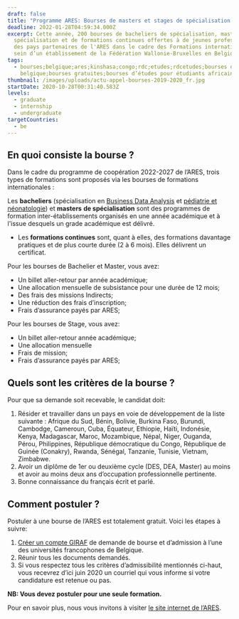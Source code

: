 ```yaml
---
draft: false
title: "Programme ARES: Bourses de masters et stages de spécialisation en Belgique"
deadline: 2022-01-28T04:59:34.000Z
excerpt: Cette année, 200 bourses de bacheliers de spécialisation, masters de
  spécialisation et de formations continues offertes à de jeunes professionnels
  des pays partenaires de l'ARES dans le cadre des Formations internationales au
  sein d’un établissement de la Fédération Wallonie-Bruxelles en Belgique.
tags:
  - bourses;belgique;ares;kinshasa;congo;rdc;etudes;rdcetudes;bourses d’études
    belgique;bourses gratuites;bourses d’études pour étudiants africains
thumbnail: /images/uploads/actu-appel-bourses-2019-2020_fr.jpg
startDate: 2020-10-28T00:31:40.583Z
levels:
  - graduate
  - internship
  - undergraduate
targetCountries:
  - be
---
```

## En quoi consiste la bourse ?

Dans le cadre du programme de coopération 2022-2027 de l’ARES, trois types de formations sont proposés via les bourses de formations internationales :

Les **bacheliers** (spécialisation en [Business Data Analysis](https://www.ares-ac.be/fr/cooperation-au-developpement/bourses/ressortissants-sud/bacheliers/810-bachelier-de-specialisation-en-business-data-analysis#01-objectif-s-de-la-formation) et [pédiatrie et néonatologie](https://www.ares-ac.be/fr/cooperation-au-developpement/bourses/ressortissants-sud/bacheliers/811-bachelier-international-de-specialisation-en-pediatrie-et-neonatalogie)) et **masters** **de spécialisation** sont des programmes de formation inter-établissements organisés en une année académique et à l'issue desquels un grade académique est délivré.

* Les **formations continues** sont, quant à elles, des formations davantage pratiques et de plus courte durée (2 à 6 mois). Elles délivrent un certificat.

Pour les bourses de Bachelier et Master, vous avez:

* Un billet aller-retour par année académique;
* Une allocation mensuelle de subsistance pour une durée de 12 mois;
*  Des frais des missions Indirects;
* Une réduction des frais d’inscription;
* Frais d’assurance payés par ARES;

Pour les bourses de Stage, vous avez:

* Un billet aller-retour année académique;
* Une allocation mensuelle 
*  Frais de mission;
* Frais d’assurance payés par ARES;

## Quels sont les critères de la bourse ?

Pour que sa demande soit recevable, le candidat doit:

1. Résider et travailler dans un pays en voie de développement de la liste suivante : Afrique du Sud, Bénin, Bolivie, Burkina Faso, Burundi, Cambodge, Cameroun, Cuba, Équateur, Ethiopie, Haïti, Indonésie, Kenya, Madagascar, Maroc, Mozambique, Népal, Niger, Ouganda, Pérou, Philippines, République démocratique du Congo, République de Guinée (Conakry), Rwanda, Sénégal, Tanzanie, Tunisie, Vietnam, Zimbabwe.
2. Avoir un diplôme de 1er ou deuxième cycle (DES, DEA, Master) au moins et avoir au
   moins deux ans d’occupation professionnelle pertinente.
3. Bonne connaissance du français écrit et parlé.

## Comment postuler ?

Postuler à une bourse de l’ARES est totalement gratuit. Voici les étapes à
suivre:

1. [Créer un compte GIRAF](https://giraf.ares-ac.be/fr/formations_internationales_22_23) de demande de
   bourse et d’admission à l’une des universités francophones de Belgique.
2. Réunir tous les documents demandés.
3. Si vous respectez tous les critères d’admissibilité mentionnés ci-haut,
   vous recevrez d’ici juin 2020 un courriel qui vous informe si votre
   candidature est retenue ou pas.

**NB: Vous devez postuler pour une seule formation.**

Pour en savoir plus, nous vous invitons à visiter [le site internet de l’ARES](https://www.ares-ac.be/fr/cooperation-au-developpement/bourses/bacheliers-masters-et-formations-continues-en-belgique#02-montants-pour-une-bourse-de-formation-continue).